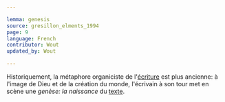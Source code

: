 ```yaml
---

lemma: genesis
source: gresillon_elments_1994
page: 9
language: French
contributor: Wout
updated_by: Wout

---
```


Historiquement, la métaphore organiciste de l'[écriture](writingProcess.html) est plus ancienne: à l'image de Dieu et de la création du monde, l'écrivain à son tour met en scène une _genèse: la naissance_ du [texte](text.html).
